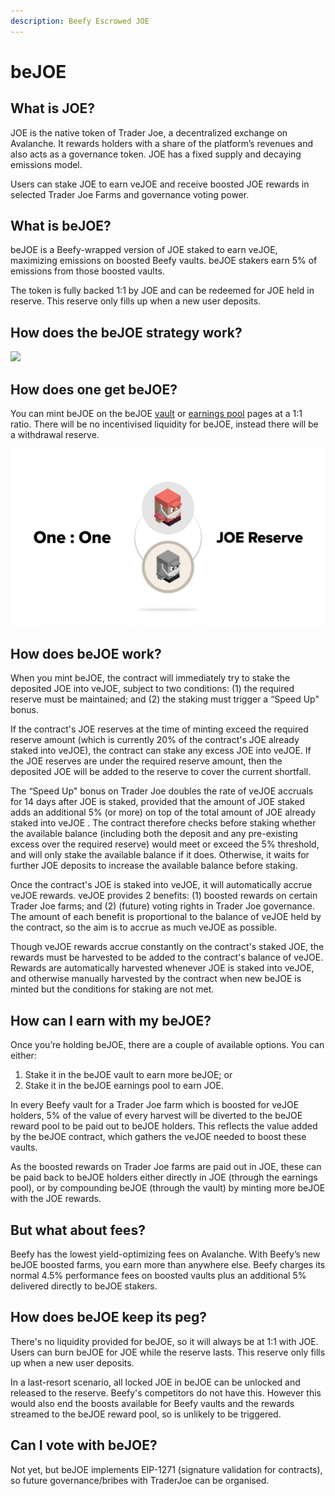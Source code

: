 ```yaml
---
description: Beefy Escrowed JOE
---
```


# beJOE

## What is JOE? <a href="#what-is-joe" id="what-is-joe"></a>

JOE is the native token of Trader Joe, a decentralized exchange on Avalanche. It rewards holders with a share of the platform’s revenues and also acts as a governance token. JOE has a fixed supply and decaying emissions model.

Users can stake JOE to earn veJOE and receive boosted JOE rewards in selected Trader Joe Farms and governance voting power.

## What is beJOE?

beJOE is a Beefy-wrapped version of JOE staked to earn veJOE, maximizing emissions on boosted Beefy vaults. beJOE stakers earn 5% of emissions from those boosted vaults.&#x20;

The token is fully backed 1:1 by JOE and can be redeemed for JOE held in reserve. This reserve only fills up when a new user deposits.

## How does the beJOE strategy work?

![](../../.gitbook/assets/Flow\_beJOE.png)

## How does one get beJOE?

You can mint beJOE on the beJOE [vault](https://app.beefy.finance/#/vault/beefy-beJoe) or [earnings pool](https://app.beefy.finance/#/vault/beefy-beJoe-earnings) pages at a 1:1 ratio. There will be no incentivised liquidity for beJOE, instead there will be a withdrawal reserve.

![beJOE is minted and burned at a 1:1 rate with JOE](<../../.gitbook/assets/image (3).png>)

## How does beJOE work?

When you mint beJOE, the contract will immediately try to stake the deposited JOE into veJOE, subject to two conditions: (1) the required reserve must be maintained; and (2) the staking must trigger a “Speed Up" bonus.

If the contract's JOE reserves at the time of minting exceed the required reserve amount (which is currently 20% of the contract's JOE already staked into veJOE), the contract can stake any excess JOE into veJOE. If the JOE reserves are under the required reserve amount, then the deposited JOE will be added to the reserve to cover the current shortfall.

The “Speed Up" bonus on Trader Joe doubles the rate of veJOE accruals for 14 days after JOE is staked, provided that the amount of JOE staked adds an additional 5% (or more) on top of the total amount of JOE already staked into veJOE . The contract therefore checks before staking whether the available balance (including both the deposit and any pre-existing excess over the required reserve) would meet or exceed the 5% threshold, and will only stake the available balance if it does. Otherwise, it waits for further JOE deposits to increase the available balance before staking.

Once the contract's JOE is staked into veJOE, it will automatically accrue veJOE rewards. veJOE provides 2 benefits: (1) boosted rewards on certain Trader Joe farms; and (2) (future) voting rights in Trader Joe governance. The amount of each benefit is proportional to the balance of veJOE held by the contract, so the aim is to accrue as much veJOE as possible.

Though veJOE rewards accrue constantly on the contract's staked JOE, the rewards must be harvested to be added to the contract's balance of veJOE. Rewards are automatically harvested whenever JOE is staked into veJOE, and otherwise manually harvested by the contract when new beJOE is minted but the conditions for staking are not met.

## How can I earn with my beJOE? <a href="#what-can-i-do-with-bejoe" id="what-can-i-do-with-bejoe"></a>

Once you’re holding beJOE, there are a couple of available options. You can either:

1. Stake it in the beJOE vault to earn more beJOE; or
2. Stake it in the beJOE earnings pool to earn JOE.

In every Beefy vault for a Trader Joe farm which is boosted for veJOE holders, 5% of the value of every harvest will be diverted to the beJOE reward pool to be paid out to beJOE holders. This reflects the value added by the beJOE contract, which gathers the veJOE needed to boost these vaults.

As the boosted rewards on Trader Joe farms are paid out in JOE, these can be paid back to beJOE holders either directly in JOE (through the earnings pool), or by compounding beJOE (through the vault) by minting more beJOE with the JOE rewards.

## But what about fees? <a href="#but-what-about-fees" id="but-what-about-fees"></a>

Beefy has the lowest yield-optimizing fees on Avalanche. With Beefy’s new beJOE boosted farms, you earn more than anywhere else. Beefy charges its normal 4.5% performance fees on boosted vaults plus an additional 5% delivered directly to beJOE stakers.

## How does beJOE keep its peg?

There's no liquidity provided for beJOE, so it will always be at 1:1 with JOE. Users can burn beJOE for JOE while the reserve lasts. This reserve only fills up when a new user deposits.

In a last-resort scenario, all locked JOE in beJOE can be unlocked and released to the reserve. Beefy's competitors do not have this. However this would also end the boosts available for Beefy vaults and the rewards streamed to the beJOE reward pool, so is unlikely to be triggered.

## Can I vote with beJOE? <a href="#vejoe-model" id="vejoe-model"></a>

Not yet, but beJOE implements EIP-1271 (signature validation for contracts), so future governance/bribes with TraderJoe can be organised.
